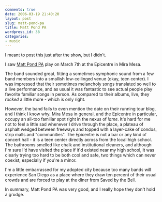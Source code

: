 ```yaml
---
comments: true
date: 2006-03-19 21:40:20
layout: post
slug: matt-pond-pa
title: Matt Pond PA
wordpress_id: 38
categories:
- music
---
```


I meant to post this just after the show, but I didn't.

I saw [Matt Pond PA](http://mattpondpa.com/) play on March 7th at the Epicentre in Mira Mesa.

The band sounded great, fitting a sometimes symphonic sound from a few band members into a smallish low-ceilinged venue (okay, teen center). I was impressed that their sometimes melancholy songs translated so well to a live performance, and as usual it was fantastic to see actual people play favorite familiar songs in person. As compared to their albums, live, they *rocked* a little more - which is only right.

However, the band fails to even mention the date on their running tour blog, and I think I know why. Mira Mesa in general, and the Epicentre in particular, occupy an all-too familiar spot right in the nexus of *lame*. It's hard for me not to feel a little sad whenever I drive through the place, a plateau of asphalt wedged between freeways and topped with a layer-cake of condos, strip malls and "communities". The Epicentre is not a bar or any kind of concert hall - it is a teen center directly across from the local high school. The bathrooms smelled like chalk and institutional cleaners, and although I'm sure I'd have visited the place if it'd existed near my high school, it was clearly trying too hard to be both cool and safe, two things which can never coexist, especially if you're a minor.

I'm a little embarrassed for my adopted city because too many bands will experience San Diego as a place where they draw ten percent of their usual crowds and are forced to play at the diner from Saved by the Bell.

In summary, Matt Pond PA was very good, and I really hope they don't hold a grudge.
